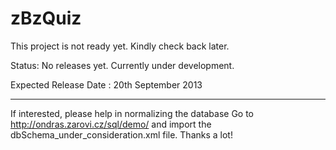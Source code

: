 zBzQuiz
=======


This project is not ready yet. Kindly check back later.

Status: No releases yet. Currently under development.

Expected Release Date : 20th September 2013

*******************
If interested, please help in normalizing the database 
Go to http://ondras.zarovi.cz/sql/demo/ and import the dbSchema_under_consideration.xml file. Thanks a lot!
